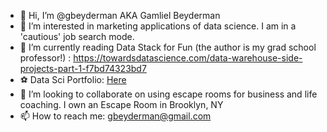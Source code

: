 - 👋 Hi, I’m @gbeyderman AKA Gamliel Beyderman
- 👀 I’m interested in marketing applications of data science. I am in a 'cautious' job search mode.
- 🌱 I’m currently reading Data Stack for Fun (the author is my grad school professor!) : https://towardsdatascience.com/data-warehouse-side-projects-part-1-f7bd74323bd7
- ⚽ Data Sci Portfolio: [Here](https://github.com/gbeyderman/gbeyderman/blob/gh-pages/Airbnb_Price.ipynb)
- 💞️ I’m looking to collaborate on using escape rooms for business and life coaching. I own an Escape Room in Brooklyn, NY 
- 📫 How to reach me: gbeyderman@gmail.com

<!---
gbeyderman/gbeyderman is a ✨ special ✨ repository because its `README.md` (this file) appears on your GitHub profile.
You can click the Preview link to take a look at your changes.
--->
